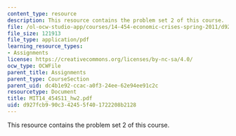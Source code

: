 ```yaml
---
content_type: resource
description: This resource contains the problem set 2 of this course.
file: /ol-ocw-studio-app/courses/14-454-economic-crises-spring-2011/d927fcb990c342455f401722208b2128_MIT14_454S11_hw2.pdf
file_size: 121913
file_type: application/pdf
learning_resource_types:
- Assignments
license: https://creativecommons.org/licenses/by-nc-sa/4.0/
ocw_type: OCWFile
parent_title: Assignments
parent_type: CourseSection
parent_uid: dc4b1e92-ccac-a0f3-24ee-62e94ee91c2c
resourcetype: Document
title: MIT14_454S11_hw2.pdf
uid: d927fcb9-90c3-4245-5f40-1722208b2128
---
```

This resource contains the problem set 2 of this course.